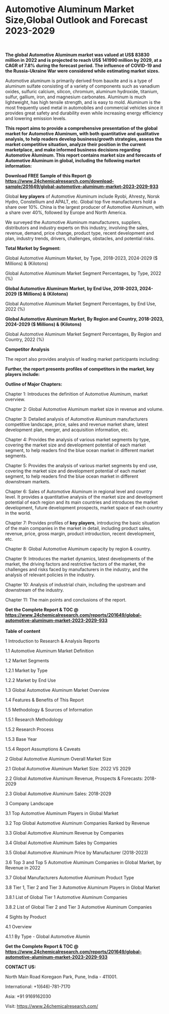 <h1>Automotive Aluminum Market Size,Global Outlook and Forecast 2023-2029</h1><br/><p><strong>The global Automotive Aluminum market was valued at US$ 83830 million in 2022 and is projected to reach US$ 141990 million by 2029, at a <strong>CAGR</strong> of 7.8% during the forecast period. The influence of COVID-19 and the Russia-Ukraine War were considered while estimating market sizes.</strong></p><p>Automotive aluminum is primarily derived from bauxite and is a type of aluminum sulfate consisting of a variety of components such as vanadium oxides, sulfuric calcium, silicon, chromium, aluminum hydroxide, titanium, sulfur, gallium, iron, and magnesium carbonates. Aluminum is much lightweight, has high tensile strength, and is easy to mold. Aluminum is the most frequently used metal in automobiles and commercial vehicles since it provides great safety and durability even while increasing energy efficiency and lowering emission levels.</p><p><strong>This report aims to provide a comprehensive presentation of the global market for Automotive Aluminum, with both quantitative and qualitative analysis, to help readers develop business/growth strategies, assess the market competitive situation, analyze their position in the current marketplace, and make informed business decisions regarding Automotive Aluminum. This report contains market size and forecasts of Automotive Aluminum in global, including the following market information:</strong></p><div><b>Download FREE Sample of this Report @ <a href="https://www.24chemicalresearch.com/download-sample/201649/global-automotive-aluminum-market-2023-2029-933">https://www.24chemicalresearch.com/download-sample/201649/global-automotive-aluminum-market-2023-2029-933</a></b></div><p>Global <strong>key players</strong> of Automotive Aluminum include Ryobi, Ahresty, Norsk Hydro, Constellium and APALT, etc. Global top five manufacturers hold a share over 10%. China is the largest producer of Automotive Aluminum, with a share over 40%, followed by Europe and North America.</p><p>We surveyed the Automotive Aluminum manufacturers, suppliers, distributors and industry experts on this industry, involving the sales, revenue, demand, price change, product type, recent development and plan, industry trends, drivers, challenges, obstacles, and potential risks.</p><p><strong>Total Market by Segment:</strong></p><p>Global Automotive Aluminum Market, by Type, 2018-2023, 2024-2029 ($ Millions) & (Kilotons)</p><p>Global Automotive Aluminum Market Segment Percentages, by Type, 2022 (%)</p><p><strong>Global Automotive Aluminum Market, by End Use, 2018-2023, 2024-2029 ($ Millions) & (Kilotons)</strong></p><p>Global Automotive Aluminum Market Segment Percentages, by End Use, 2022 (%)</p><p><strong>Global Automotive Aluminum Market, By Region and Country, 2018-2023, 2024-2029 ($ Millions) & (Kilotons)</strong></p><p>Global Automotive Aluminum Market Segment Percentages, By Region and Country, 2022 (%)</p><p><strong>Competitor Analysis</strong></p><p>The report also provides analysis of leading market participants including:</p><p><strong>Further, the report presents profiles of competitors in the market, <strong>key players</strong> include:</strong></p><p><strong>Outline of Major Chapters:</strong></p><p>Chapter 1: Introduces the definition of Automotive Aluminum, market overview.</p><p>Chapter 2: Global Automotive Aluminum market size in revenue and volume.</p><p>Chapter 3: Detailed analysis of Automotive Aluminum manufacturers competitive landscape, price, sales and revenue market share, latest development plan, merger, and acquisition information, etc.</p><p>Chapter 4: Provides the analysis of various market segments by type, covering the market size and development potential of each market segment, to help readers find the blue ocean market in different market segments.</p><p>Chapter 5: Provides the analysis of various market segments by end use, covering the market size and development potential of each market segment, to help readers find the blue ocean market in different downstream markets.</p><p>Chapter 6: Sales of Automotive Aluminum in regional level and country level. It provides a quantitative analysis of the market size and development potential of each region and its main countries and introduces the market development, future development prospects, market space of each country in the world.</p><p>Chapter 7: Provides profiles of <strong>key players</strong>, introducing the basic situation of the main companies in the market in detail, including product sales, revenue, price, gross margin, product introduction, recent development, etc.</p><p>Chapter 8: Global Automotive Aluminum capacity by region & country.</p><p>Chapter 9: Introduces the market dynamics, latest developments of the market, the driving factors and restrictive factors of the market, the challenges and risks faced by manufacturers in the industry, and the analysis of relevant policies in the industry.</p><p>Chapter 10: Analysis of industrial chain, including the upstream and downstream of the industry.</p><p>Chapter 11: The main points and conclusions of the report.</p><div><b>Get the Complete Report & TOC @ <a href="https://www.24chemicalresearch.com/reports/201649/global-automotive-aluminum-market-2023-2029-933">https://www.24chemicalresearch.com/reports/201649/global-automotive-aluminum-market-2023-2029-933</a></b></div><br><b>Table of content</b><p>1 Introduction to Research & Analysis Reports<br />
 
  1.1 Automotive Aluminum Market Definition<br />
 
  1.2 Market Segments<br />
 
  1.2.1 Market by Type<br />
 
  1.2.2 Market by End Use<br />
 
  1.3 Global Automotive Aluminum Market Overview<br />
 
  1.4 Features & Benefits of This Report<br />
 
  1.5 Methodology & Sources of Information<br />
 
  1.5.1 Research Methodology<br />
 
  1.5.2 Research Process<br />
 
  1.5.3 Base Year<br />
 
  1.5.4 Report Assumptions & Caveats<br />
 
 2 Global Automotive Aluminum Overall Market Size<br />
 
  2.1 Global Automotive Aluminum Market Size: 2022 VS 2029<br />
 
  2.2 Global Automotive Aluminum Revenue, Prospects & Forecasts: 2018-2029<br />
 
  2.3 Global Automotive Aluminum Sales: 2018-2029<br />
 
 3 Company Landscape<br />
 
  3.1 Top Automotive Aluminum Players in Global Market<br />
 
  3.2 Top Global Automotive Aluminum Companies Ranked by Revenue<br />
 
  3.3 Global Automotive Aluminum Revenue by Companies<br />
 
  3.4 Global Automotive Aluminum Sales by Companies<br />
 
  3.5 Global Automotive Aluminum Price by Manufacturer (2018-2023)<br />
 
  3.6 Top 3 and Top 5 Automotive Aluminum Companies in Global Market, by Revenue in 2022<br />
 
  3.7 Global Manufacturers Automotive Aluminum Product Type<br />
 
  3.8 Tier 1, Tier 2 and Tier 3 Automotive Aluminum Players in Global Market<br />
 
  3.8.1 List of Global Tier 1 Automotive Aluminum Companies<br />
 
  3.8.2 List of Global Tier 2 and Tier 3 Automotive Aluminum Companies<br />
 
 4 Sights by Product<br />
 
  4.1 Overview<br />
 
  4.1.1 By Type - Global Automotive Alumin<br><div><b>Get the Complete Report & TOC @ <a href="https://www.24chemicalresearch.com/reports/201649/global-automotive-aluminum-market-2023-2029-933">https://www.24chemicalresearch.com/reports/201649/global-automotive-aluminum-market-2023-2029-933</a></b></div></p>
 
 <b>CONTACT US:</b><br>
 
 North Main Road Koregaon Park, Pune, India - 411001.<br/>
 
 International: +1(646)-781-7170<br/>
 
 Asia: +91 9169162030<br/>
 
 Visit: <a href="https://www.24chemicalresearch.com/">https://www.24chemicalresearch.com/</a>
 
 <br>